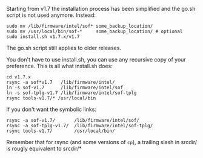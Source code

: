 Starting from v1.7 the installation process has been simplified and
the go.sh script is not used anymore. Instead:

```
sudo mv /lib/firmware/intel/sof* some_backup_location/
sudo mv /usr/local/bin/sof-*     some_backup_location/ # optional
sudo install.sh v1.7.x/v1.7
```

The go.sh script still applies to older releases.

You don't have to use install.sh, you can use any recursive copy of
your preference. This is all what install.sh does:

```
cd v1.7.x
rsync -a sof*v1.7   /lib/firmware/intel/
ln -s sof-v1.7      /lib/firmware/intel/sof
ln -s sof-tplg-v1.7 /lib/firmware/intel/sof-tplg
rsync tools-v1.7/* /usr/local/bin
```

If you don't want the symbolic links:

```
rsync -a sof-v1.7/       /lib/firmware/intel/sof/
rsync -a sof-tplg-v1.7/  /lib/firmware/intel/sof-tplg/
rsync tools-v1.7/        /usr/local/bin/
```

Remember that for rsync (and some versions of `cp`), a trailing slash in
srcdir/ is rougly equivalent to srcdir/*
